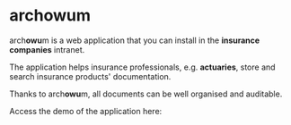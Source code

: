 # archowum

arch**owu**m is a web application that you can install in the  **insurance companies** intranet.

The application helps insurance professionals, e.g. **actuaries**, store and search insurance products' documentation.

Thanks to arch**owu**m, all documents can be well organised and auditable.

Access the demo of the application here:
